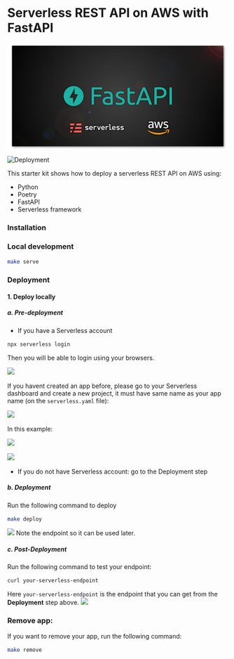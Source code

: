 Serverless REST API on AWS with FastAPI
==================

![Banner](Banner.png)

![Deployment](https://github.com/Cox65/fastapi-aws-starter-kit/actions/workflows/main.yaml/badge.svg)

This starter kit shows how to deploy a serverless REST API on AWS using:
* Python
* Poetry
* FastAPI
* Serverless framework

### Installation
### Local development

```bash
make serve
```
### Deployment
#### 1. Deploy locally
##### a. Pre-deployment
- If you have a Serverless account

```bash
npx serverless login
```

Then you will be able to login using your browsers.

![](https://i.imgur.com/KDpIpco.png)

If you havent created an app before, please go to your Serverless dashboard and create a new project, it must have same name as your app name (on the `serverless.yaml` file):

![](https://i.imgur.com/cuulyzZ.png)

In this example:

![](https://i.imgur.com/zMLe2mm.png)

![](https://i.imgur.com/BD6lkVA.png)

- If you do not have Serverless account: go to the Deployment step

##### b. Deployment
Run the following command to deploy
```bash
make deploy
```
![](https://i.imgur.com/re6ApDp.png)
Note the endpoint so it can be used later.

##### c. Post-Deployment
Run the following command to test your endpoint:
```bash
curl your-serverless-endpoint
```
Here `your-serverless-endpoint` is the endpoint that you can get from the **Deployment** step above.
![](https://i.imgur.com/R366e1s.png)

### Remove app:
If you want to remove your app, run the following command:
```bash
make remove
```
